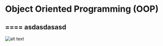 # Object Oriented Programming (OOP)
====
asdasdasasd
--------
![alt text](https://raw.githubusercontent.com/filipenovais/test/master/Captura%20de%20ecra%CC%83%202019-06-06%2C%20a%CC%80s%2015.21.53.png)
